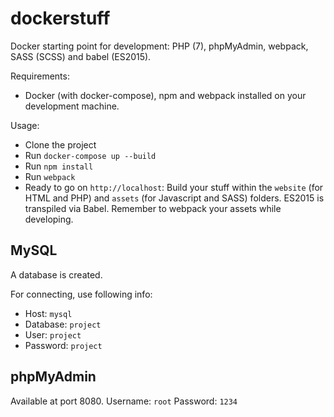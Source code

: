 dockerstuff
=================

Docker starting point for development: PHP (7), phpMyAdmin, webpack, SASS (SCSS) and babel (ES2015).

Requirements:

- Docker (with docker-compose), npm and webpack installed on your development machine.

Usage:

- Clone the project
- Run `docker-compose up --build`
- Run `npm install`
- Run `webpack`
- Ready to go on `http://localhost`: Build your stuff within the `website` (for HTML and PHP) and `assets` (for Javascript and SASS) folders. ES2015 is transpiled via Babel. Remember to webpack your assets while developing.

## MySQL

A database is created.

For connecting, use following info:

- Host: `mysql`
- Database: `project`
- User: `project`
- Password: `project`

## phpMyAdmin

Available at port 8080.
Username: `root`
Password: `1234`
